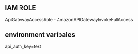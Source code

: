 ## IAM ROLE
ApiGatewayAccessRole
    - AmazonAPIGatewayInvokeFullAccess

## environment varibales
api_auth_key=test